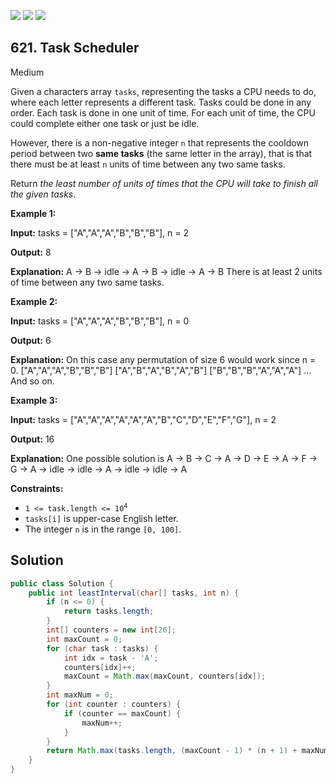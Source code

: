 [![](https://img.shields.io/github/stars/javadev/LeetCode-in-Java?label=Stars&style=flat-square)](https://github.com/javadev/LeetCode-in-Java)
[![](https://img.shields.io/github/forks/javadev/LeetCode-in-Java?label=Fork%20me%20on%20GitHub%20&style=flat-square)](https://github.com/javadev/LeetCode-in-Java/fork)
[![](https://img.shields.io/badge/-LeetCode%20in%20Kotlin-blue?style=flat-square)](https://github.com/javadev/LeetCode-in-Kotlin)

## 621\. Task Scheduler

Medium

Given a characters array `tasks`, representing the tasks a CPU needs to do, where each letter represents a different task. Tasks could be done in any order. Each task is done in one unit of time. For each unit of time, the CPU could complete either one task or just be idle.

However, there is a non-negative integer `n` that represents the cooldown period between two **same tasks** (the same letter in the array), that is that there must be at least `n` units of time between any two same tasks.

Return _the least number of units of times that the CPU will take to finish all the given tasks_.

**Example 1:**

**Input:** tasks = ["A","A","A","B","B","B"], n = 2

**Output:** 8

**Explanation:** A -> B -> idle -> A -> B -> idle -> A -> B There is at least 2 units of time between any two same tasks.

**Example 2:**

**Input:** tasks = ["A","A","A","B","B","B"], n = 0

**Output:** 6

**Explanation:** On this case any permutation of size 6 would work since n = 0. ["A","A","A","B","B","B"] ["A","B","A","B","A","B"] ["B","B","B","A","A","A"] ... And so on.

**Example 3:**

**Input:** tasks = ["A","A","A","A","A","A","B","C","D","E","F","G"], n = 2

**Output:** 16

**Explanation:** One possible solution is A -> B -> C -> A -> D -> E -> A -> F -> G -> A -> idle -> idle -> A -> idle -> idle -> A

**Constraints:**

*   <code>1 <= task.length <= 10<sup>4</sup></code>
*   `tasks[i]` is upper-case English letter.
*   The integer `n` is in the range `[0, 100]`.

## Solution

```java
public class Solution {
    public int leastInterval(char[] tasks, int n) {
        if (n <= 0) {
            return tasks.length;
        }
        int[] counters = new int[26];
        int maxCount = 0;
        for (char task : tasks) {
            int idx = task - 'A';
            counters[idx]++;
            maxCount = Math.max(maxCount, counters[idx]);
        }
        int maxNum = 0;
        for (int counter : counters) {
            if (counter == maxCount) {
                maxNum++;
            }
        }
        return Math.max(tasks.length, (maxCount - 1) * (n + 1) + maxNum);
    }
}
```